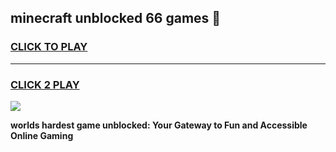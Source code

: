 
## minecraft unblocked 66 games 👋
<h3>
<a href="https://premium.freeplayer.one?title=minecraft_unblocked_66_games&ref=13F">CLICK TO PLAY</a></h3>
<hr>

<h3>
<a href="https://premium.freeplayer.one?title=minecraft_unblocked_66_games&ref=13F">CLICK 2 PLAY</a>
  
</h3>

<a href="https://premium.freeplayer.one?title=minecraft_unblocked_66_games&ref=12F/"><img src="https://clearcache.store/games.png"></a>


**worlds hardest game unblocked: Your Gateway to Fun and Accessible Online Gaming**
